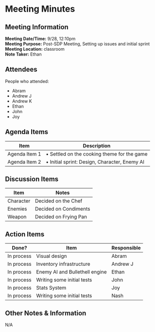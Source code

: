 # Meeting Minutes
## Meeting Information
**Meeting Date/Time:** 9/28, 12:10pm<br> 
**Meeting Purpose:** Post-SDP Meeting, Setting up issues and initial sprint <br>
**Meeting Location:** classroom <br>
**Note Taker:** Ethan <br>

## Attendees
People who attended:
- Abram
- Andrew J
- Andrew K
- Ethan
- John
- Joy

## Agenda Items

Item | Description
---- | ----
Agenda Item 1 | • Settled on the cooking theme for the game 
Agenda Item 2 | • Initial sprint: Design, Character, Enemy AI

## Discussion Items
Item | Notes |
---- | ---- | 
Character | Decided on the Chef |
Enemies | Decided on Condiments |
Weapon | Decided on Frying Pan |

## Action Items
| Done? | Item | Responsible | 
| ---- | ---- | ---- | 
| In process | Visual design |Abram |  
| In process | Inventory infrastructure | Andrew J | 
| In process | Enemy AI and Bullethell engine | Ethan | 
| In process | Writing some initial tests | John | 
| In process | Stats System | Joy | asap |
| In process | Writing some initial tests | Nash | 


## Other Notes & Information
N/A
